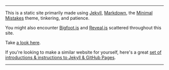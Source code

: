 --------

This is a static site primarily made using [Jekyll](http://jekyllrb.com/), [Markdown](http://daringfireball.net/projects/markdown/), the [Minimal Mistakes](https://github.com/mmistakes/minimal-mistakes) theme, tinkering, and patience.  

You might also encounter [Bigfoot.js](http://www.bigfootjs.com/) and [Reveal.js](http://revealjs.com/) scattered throughout this site.  

Take [a look here](http://ryan-p-randall.github.io/).  

If you're looking to make a similar website for yourself, here's a great [set of introductions & instructions to Jekyll & GitHub Pages](http://www.trevordjones.com/jekyll).  

--------

